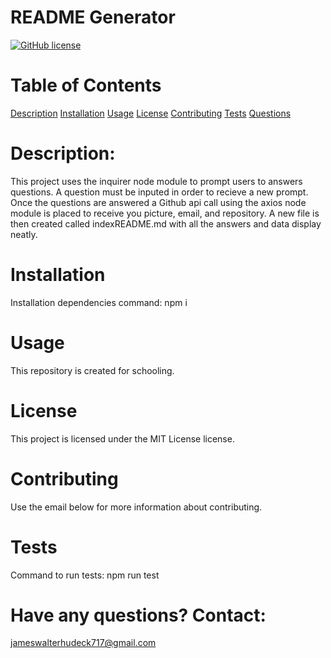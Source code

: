 # README Generator

[![GitHub license](https://img.shields.io/badge/license-UnLicense-blue.svg)](https://github.com/jameswalterhudeck/readme-generator)

# Table of Contents 

[Description](#Description)
[Installation](#installation)
[Usage](#usage)
[License](#license)
[Contributing](#contributing)
[Tests](#tests)
[Questions](#questions)

# Description:
This project uses the inquirer node module to prompt users to answers questions. A question must be inputed in order to recieve a new prompt. Once the questions are answered a Github api call using the axios node module is placed to receive you picture, email, and repository. A new file is then created called indexREADME.md with all the answers and data display neatly. 

# Installation

Installation dependencies command: npm i

# Usage 
This repository is created for schooling.

# License
This project is licensed under the MIT License license.
  
# Contributing 
Use the email below for more information about contributing.

# Tests
Command to run tests: npm run test

# Have any questions? Contact:
jameswalterhudeck717@gmail.com

